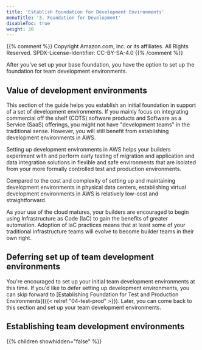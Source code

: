 ```yaml
---
title: 'Establish Foundation for Development Environments'
menuTitle: '3. Foundation for Development'
disableToc: true
weight: 30
---
```


{{% comment %}}
Copyright Amazon.com, Inc. or its affiliates. All Rights Reserved.
SPDX-License-Identifier: CC-BY-SA-4.0
{{% /comment %}}

After you've set up your base foundation, you have the option to set up the foundation for team development environments. 

## Value of development environments

This section of the guide helps you establish an initial foundation in support of a set of development environments. If you mainly focus on integrating commercial off the shelf (COTS) software products and Software as a Service (SaaS) offerings, you might not have "development teams" in the traditional sense.  However, you will still benefit from establishing development environments in AWS.

Setting up development environments in AWS helps your builders experiment with and perform early testing of migration and application and data integration solutions in flexible and safe environments that are isolated from your more formally controlled test and production environments.

Compared to the cost and complexity of setting up and maintaining development environments in physical data centers, establishing virtual development environments in AWS is relatively low-cost and straightforward.

As your use of the cloud matures, your builders are encouraged to begin using Infrastructure as Code (IaC) to gain the benefits of greater automation. Adoption of IaC practices means that at least some of your traditional infrastructure teams will evolve to become builder teams in their own right.

## Deferring set up of team development environments

You're encouraged to set up your initial team development environments at this time. If you'd like to defer setting up development environments, you can skip forward to [Establishing Foundation for Test and Production Environments]({{< relref "04-test-prod" >}}). Later, you can come back to this section and set up your team development environments.

## Establishing team development environments

{{% children showhidden="false" %}}
